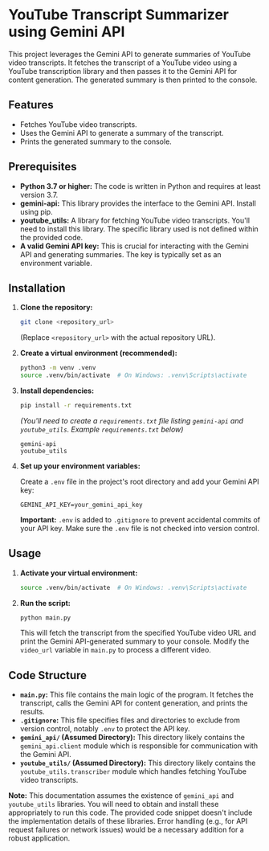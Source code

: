# YouTube Transcript Summarizer using Gemini API

This project leverages the Gemini API to generate summaries of YouTube video transcripts. It fetches the transcript of a YouTube video using a YouTube transcription library and then passes it to the Gemini API for content generation.  The generated summary is then printed to the console.


## Features

- Fetches YouTube video transcripts.
- Uses the Gemini API to generate a summary of the transcript.
- Prints the generated summary to the console.


## Prerequisites

- **Python 3.7 or higher:** The code is written in Python and requires at least version 3.7.
- **gemini-api:** This library provides the interface to the Gemini API. Install using pip.
- **youtube_utils:** A library for fetching YouTube video transcripts.  You'll need to install this library.  The specific library used is not defined within the provided code.
- **A valid Gemini API key:**  This is crucial for interacting with the Gemini API and generating summaries. The key is typically set as an environment variable.


## Installation

1. **Clone the repository:**

   ```bash
   git clone <repository_url>
   ```
   (Replace `<repository_url>` with the actual repository URL).

2. **Create a virtual environment (recommended):**

   ```bash
   python3 -m venv .venv
   source .venv/bin/activate  # On Windows: .venv\Scripts\activate
   ```

3. **Install dependencies:**

   ```bash
   pip install -r requirements.txt
   ```
   *(You'll need to create a `requirements.txt` file listing `gemini-api` and `youtube_utils`.  Example `requirements.txt` below)*

   ```
   gemini-api
   youtube_utils
   ```

4. **Set up your environment variables:**

   Create a `.env` file in the project's root directory and add your Gemini API key:

   ```
   GEMINI_API_KEY=your_gemini_api_key
   ```
   **Important:**  `.env` is added to `.gitignore` to prevent accidental commits of your API key.  Make sure the `.env` file is not checked into version control.


## Usage

1. **Activate your virtual environment:**

   ```bash
   source .venv/bin/activate  # On Windows: .venv\Scripts\activate
   ```

2. **Run the script:**

   ```bash
   python main.py
   ```

   This will fetch the transcript from the specified YouTube video URL and print the Gemini API-generated summary to your console.  Modify the `video_url` variable in `main.py` to process a different video.


## Code Structure

- **`main.py`:** This file contains the main logic of the program. It fetches the transcript, calls the Gemini API for content generation, and prints the results.
- **`.gitignore`:** This file specifies files and directories to exclude from version control, notably `.env` to protect the API key.
- **`gemini_api/` (Assumed Directory):**  This directory likely contains the `gemini_api.client` module which is responsible for communication with the Gemini 
API.
- **`youtube_utils/` (Assumed Directory):** This directory likely contains the `youtube_utils.transcriber` module which handles fetching YouTube video transcripts.



**Note:**  This documentation assumes the existence of `gemini_api` and `youtube_utils` libraries.  You will need to obtain and install these appropriately to 
run this code.  The provided code snippet doesn't include the implementation details of these libraries.  Error handling (e.g., for API request failures or network issues) would be a necessary addition for a robust application.